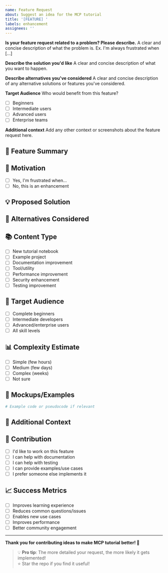 ```yaml
---
name: Feature Request
about: Suggest an idea for the MCP tutorial
title: '[FEATURE] '
labels: enhancement
assignees: ''
---
```


**Is your feature request related to a problem? Please describe.**
A clear and concise description of what the problem is. Ex. I'm always frustrated when [...]

**Describe the solution you'd like**
A clear and concise description of what you want to happen.

**Describe alternatives you've considered**
A clear and concise description of any alternative solutions or features you've considered.

**Target Audience**
Who would benefit from this feature?
- [ ] Beginners
- [ ] Intermediate users
- [ ] Advanced users
- [ ] Enterprise teams

**Additional context**
Add any other context or screenshots about the feature request here.

## 🚀 Feature Summary
<!-- A clear and concise description of what you want to happen -->

## 🎯 Motivation
<!-- Why is this feature needed? What problem does it solve? -->
- [ ] Yes, I'm frustrated when...
- [ ] No, this is an enhancement

## 💡 Proposed Solution
<!-- Describe the solution you'd like -->

## 🔄 Alternatives Considered
<!-- Describe any alternative solutions or features you've considered -->

## 📚 Content Type
<!-- What type of content/feature are you requesting? -->
- [ ] New tutorial notebook
- [ ] Example project
- [ ] Documentation improvement
- [ ] Tool/utility
- [ ] Performance improvement
- [ ] Security enhancement
- [ ] Testing improvement

## 🎯 Target Audience
<!-- Who would benefit from this feature? -->
- [ ] Complete beginners
- [ ] Intermediate developers
- [ ] Advanced/enterprise users
- [ ] All skill levels

## 📊 Complexity Estimate
<!-- How complex do you think this would be to implement? -->
- [ ] Simple (few hours)
- [ ] Medium (few days)  
- [ ] Complex (weeks)
- [ ] Not sure

## 🎨 Mockups/Examples
<!-- If applicable, add mockups, code examples, or links to help explain your feature -->

```python
# Example code or pseudocode if relevant
```

## 🌟 Additional Context
<!-- Add any other context, screenshots, or examples about the feature request -->

## 🤝 Contribution
<!-- Are you willing to help implement this? -->
- [ ] I'd like to work on this feature
- [ ] I can help with documentation
- [ ] I can help with testing
- [ ] I can provide examples/use cases
- [ ] I prefer someone else implements it

## 📈 Success Metrics
<!-- How would we know this feature is successful? -->
- [ ] Improves learning experience
- [ ] Reduces common questions/issues
- [ ] Enables new use cases
- [ ] Improves performance
- [ ] Better community engagement

---

**Thank you for contributing ideas to make MCP tutorial better! 🙏**

> 💡 **Pro tip**: The more detailed your request, the more likely it gets implemented!  
> ⭐ Star the repo if you find it useful! 